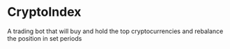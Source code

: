 # CryptoIndex
A trading bot that will buy and hold the top cryptocurrencies and rebalance the position in set periods
